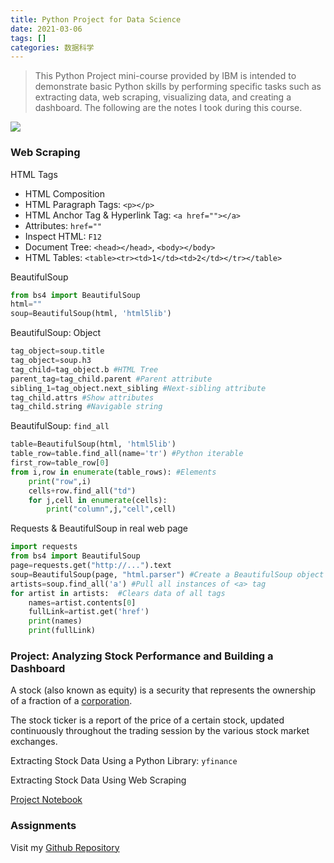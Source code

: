 ```yaml
---
title: Python Project for Data Science
date: 2021-03-06
tags: []
categories: 数据科学
---
```


> This Python Project mini-course provided by IBM is intended to demonstrate basic Python skills by performing specific tasks such as extracting data, web scraping, visualizing data, and creating a dashboard. The following are the notes I took during this course.

<!--more-->

![](https://blog.zhuangzhihao.top/img/Coursera-Python-Project4DS.png)

### Web Scraping

HTML Tags

- HTML Composition
- HTML Paragraph Tags: `<p></p>`
- HTML Anchor Tag & Hyperlink Tag: `<a href=""></a>`
- Attributes: `href=""`
- Inspect HTML: `F12`
- Document Tree: `<head></head>`, `<body></body>`
- HTML Tables: `<table><tr><td>1</td><td>2</td></tr></table>`

BeautifulSoup

```python
from bs4 import BeautifulSoup
html=""
soup=BeautifulSoup(html, 'html5lib')
```

BeautifulSoup: Object

```python
tag_object=soup.title
tag_object=soup.h3
tag_child=tag_object.b #HTML Tree
parent_tag=tag_child.parent #Parent attribute
sibling_1=tag_object.next_sibling #Next-sibling attribute
tag_child.attrs #Show attributes
tag_child.string #Navigable string
```

BeautifulSoup: `find_all`

```python
table=BeautifulSoup(html, 'html5lib')
table_row=table.find_all(name='tr') #Python iterable
first_row=table_row[0]
from i,row in enumerate(table_rows): #Elements
    print("row",i)
    cells+row.find_all("td")
    for j,cell in enumerate(cells):
        print("column",j,"cell",cell)
```

Requests & BeautifulSoup in real web page

```python
import requests
from bs4 import BeautifulSoup
page=requests.get("http://...").text
soup=BeautifulSoup(page, "html.parser") #Create a BeautifulSoup object
artists=soup.find_all('a') #Pull all instances of <a> tag
for artist in artists:  #Clears data of all tags
    names=artist.contents[0]
    fullLink=artist.get('href')
    print(names)
    print(fullLink)
```

### Project: Analyzing Stock Performance and Building a Dashboard

A stock (also known as equity) is a security that represents the ownership of a fraction of a [corporation](https://www.investopedia.com/terms/c/corporation.asp).

The stock ticker is a report of the price of a certain stock, updated continuously throughout the trading session by the various stock market exchanges.

Extracting Stock Data Using a Python Library: `yfinance`

Extracting Stock Data Using Web Scraping

[Project Notebook](https://dataplatform.cloud.ibm.com/analytics/notebooks/v2/ad8810db-e61c-4227-997d-f26c1ec0ad49/view?access_token=6a4d4d444262c5dc0cc25bee7ed55437e3bde917b8c6218d9f24f68053e99955)

### Assignments 

Visit my [Github Repository](https://github.com/Bezhuang/IBM-Data-Science) 